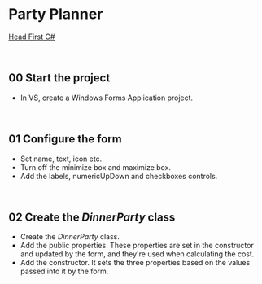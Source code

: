 # Party Planner
[Head First C#](http://www.headfirstlabs.com/books//hfcsharp/)

&nbsp;
## 00 Start the project
* In VS, create a Windows Forms Application project.

&nbsp;
## 01 Configure the form
* Set name, text, icon etc.
* Turn off the minimize box and maximize box.
* Add the labels, numericUpDown and checkboxes controls.

&nbsp;
## 02 Create the *DinnerParty* class
* Create the *DinnerParty* class.
* Add the public properties. These properties are set in the constructor and updated by the form, and they're used when calculating the cost.
* Add the constructor. It sets the three properties based on the values passed into it by the form.
